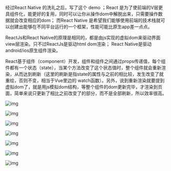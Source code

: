 经过React Native 的洗礼之后，写了这个 demo ；React 是为了使前端的V层更具组件化，能更好的复用，同时可以让你从操作dom中解脱出来，只需要操作数据就会改变相应的dom； 而React Native 是希望我们能够使用前端的技术栈就可以创建出能够在不同平台运行的一个框架，性能可能比原生app差一点点。

ReactJs和React Native的原理是相同的，都是由js实现的虚拟dom来驱动界面view层渲染。只不过ReactJs是驱动html dom渲染； React Native是驱动android/ios原生组件渲染。

React基于组件（component）开发，组件和组件之间通过props传递值，每个组件都有一个状态（state），当某个方法改变了这个状态值时，整个组件就会重新渲染，从而达到刷新（这里的刷新是指state的属性与之前的相比较，发生改变了就重绘，否则不变，相当于Vue里边的 watch函数）。另外，说到重新渲染就要提到虚拟dom了，就是用js模拟dom结构，等整个组件的dom更新完毕，才渲染到页面，简单来说只更新了相比之前改变了的部分，而不是全部刷新，所以效率很高。

![img](https://github.com/Hi-Sen/React-Antd-demo-one/blob/master/src/img/a.png)

![img](https://github.com/Hi-Sen/React-Antd-demo-one/blob/master/src/img/b.png)

![img](https://github.com/Hi-Sen/React-Antd-demo-one/blob/master/src/img/c.png)

![img](https://github.com/Hi-Sen/React-Antd-demo-one/blob/master/src/img/d.png)

![img](https://github.com/Hi-Sen/React-Antd-demo-one/blob/master/src/img/e.png)

![img](https://github.com/Hi-Sen/React-Antd-demo-one/blob/master/src/img/echarts.png)

![img](https://github.com/Hi-Sen/React-Antd-demo-one/blob/master/src/img/f.png)

